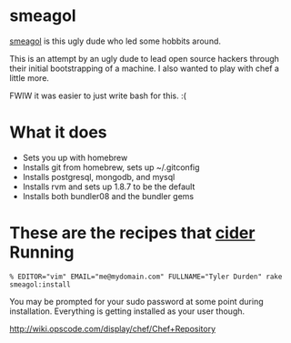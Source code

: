 smeagol
=======

[smeagol][smeagol] is this ugly dude who led some hobbits around.

This is an attempt by an ugly dude to lead open source hackers through their
initial bootstrapping of a machine.  I also wanted to play with chef a little more.

FWIW it was easier to just write bash for this. :(

What it does
============

* Sets you up with homebrew
* Installs git from homebrew, sets up ~/.gitconfig
* Installs postgresql, mongodb, and mysql
* Installs rvm and sets up 1.8.7 to be the default
* Installs both bundler08 and the bundler gems

These are the recipes that [cider][cider]
Running
=======

    % EDITOR="vim" EMAIL="me@mydomain.com" FULLNAME="Tyler Durden" rake smeagol:install

You may be prompted for your sudo password at some point during installation.  Everything is getting installed as your user though.

http://wiki.opscode.com/display/chef/Chef+Repository

[smeagol]: http://en.wikipedia.org/wiki/Gollum
[cider]: http://ciderapp.org
